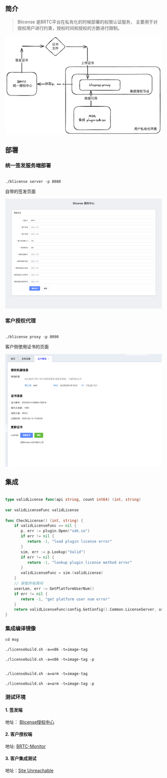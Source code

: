 ## 简介

> Blicense 是BRTC平台在私有化的时候部署的权限认证服务， 主要用于对授权用户进行约束，授权时间和授权的方数进行限制。


![](image/Blicense.excalidraw.png)
## 部署


### 统一签发服务端部署


```shell

./blicense server -p 8080

```

自带的签发页面

![](image/blicense-sign.png)

### 客户授权代理


```shell

./blicense proxy -p 8090

```

客户侧使用证书的页面

![](image/blicense-client.png)
## 集成


```go

type validLicense func(api string, count int64) (int, string)  
  
var validLicenseFunc validLicense  
  
func CheckLicense() (int, string) {  
    if validLicenseFunc == nil {  
       p, err := plugin.Open("sdk.so")  
       if err != nil {  
          return -1, "load plugin license error"  
       }  
       sim, err := p.Lookup("Valid")  
       if err != nil {  
          return -1, "lookup plugin license method error"  
       }  
       validLicenseFunc = sim.(validLicense)  
    }  
    // 获取所有房间  
    userLen, err := GetPlatformUserNum()  
    if err != nil {  
       return -1, "get platform user num error"  
    }  
    return validLicenseFunc(config.GetConfig().Common.LicenseServer, userLen)  
}


```


### 集成编译镜像

```shell
cd msg

./licensebuild.sh -a=x86 -t=image-tag

./licensebuild.sh -a=x86 -t=image-tag -p

```

```shell

./licensebuild.sh -a=arm -t=image-tag

./licensebuild.sh -a=arm -t=image-tag -p

```


### 测试环境


#### 1. 签发端

地址： [Blicense授权中心](http://10.16.30.65:31332/)

#### 2. 客户授权端

地址: [BRTC-Monitor](http://10.16.30.65:30642/)

#### 3. 客户集成测试

地址：[Site Unreachable](https://10.16.30.65:32006/)
